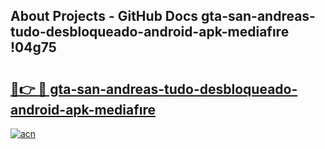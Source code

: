 ## About Projects - GitHub Docs gta-san-andreas-tudo-desbloqueado-android-apk-mediafıre !04g75

# <h2><a href="https://andorid.site?title=gta-san-andreas-tudo-desbloqueado-android-apk-mediafıre&ref=13PRO">🔗👉 🔴 gta-san-andreas-tudo-desbloqueado-android-apk-mediafıre</a></h2>

[![acn](https://github.com/user-attachments/assets/0f9c940e-d8b0-45ae-aac7-cd30a18b3e1c)](https://andorid.site?title=gta-san-andreas-tudo-desbloqueado-android-apk-mediafıre&ref=13PRO)

